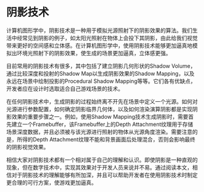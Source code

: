 # 阴影技术
计算机图形学中，阴影技术是一种用于模拟光源照射下的阴影效果的算法。我们生活中经常见到阴影的例子，如太阳光照射在物体上会投下其阴影，由此给我们视觉带来更好的空间感和立体感。在计算机图形学中，使用阴影技术能够更加逼真地模拟出环境光照射下的阴影效果，使生成的场景更加逼真，立体感更强。

目前常用的阴影技术有很多，其中包括了建立阴影几何形状的Shadow Volume，通过比较深度和投射的Shadow Map以生成阴影效果的Shadow Mapping，以及永远在场景中绘制投影的Procedural Shadow Mapping等等。它们各有优缺点，开发者应在设计时选取适合自己游戏场景的技术。

在任何阴影技术中，生成阴影的过程始终离不开先在场景中定义一个光源。如何对光源进行参数配置，如何确定阴影临界几何体，以及如何渲染演算阴影都是实现阴影效果的重要步骤之一。例如，使用Shadow Mapping技术生成阴影时，需要首先建立一个Framebuffer，该Framebuffer上的Depth Attachment纹理用于存储场景深度数据，并且必须被与该光源进行照射的物体从光源角度渲染。需要注意的是，所得的Depth Attachment纹理不能和背景画面后处理混合，否则会影响最终的阴影视觉效果。

相信大家对阴影技术都有一个相对属于自己的理解和认识。即使阴影是一种直观的现象，但在数字技术中，实现其效果对于开发人员来说并不易。通过阅读本文，相信对于阴影技术的理解能够有所加深，并且可以帮助开发者在使用阴影技术时制定更合理的可行方案，使游戏更加逼真。